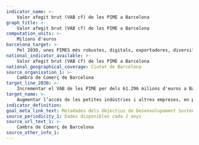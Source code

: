 ```yaml
---
indicator_name: >-
    Valor afegit brut (VAB cf) de les PIME a Barcelona
graph_title: >-
    Valor afegit brut (VAB cf) de les PIME a Barcelona
computation_units: >-
    Milions d'euros
barcelona_target: >-
    Pel 2030, unes PIMES més robustes, digitals, exportadores, diversificades, sostenibles i generadores de llocs de treball
national_indicator_available: >-
    Valor afegit brut (VAB cf) de les PIME a Barcelona
national_geographical_coverage: Ciutat de Barcelona 
source_organisation_1: >-
    Cambra de Comerç de Barcelona 
target_line_2030: >-
    Incrementar el VAB de les PIME per dels 61.296 milions d'euros a Barcelona
target_name: >-
    Augmentar l’accés de les petites indústries i altres empreses, en particular en els països en desenvolupament, als serveis financers, incloent els crèdits assequibles, i la integració en les    cadenes de valor i els mercats
indicator_definition:
goal_meta_link_text: Metadades dels Objectius de Desenvolupament Sostenible de les Nacions Unides (pdf 894kB)
source_periodicity_1: Dades disponibles cada 2 anys
source_url_text_1: >-
    Cambra de Comerç de Barcelona
source_other_info_1: 
---
```

